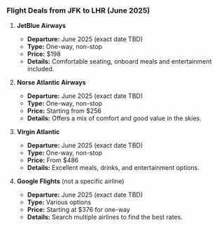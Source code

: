### Flight Deals from JFK to LHR (June 2025)

1. **JetBlue Airways**  
   - **Departure:** June 2025 (exact date TBD)  
   - **Type:** One-way, non-stop  
   - **Price:** $198  
   - **Details:** Comfortable seating, onboard meals and entertainment included.

2. **Norse Atlantic Airways**  
   - **Departure:** June 2025 (exact date TBD)  
   - **Type:** One-way, non-stop  
   - **Price:** Starting from $256  
   - **Details:** Offers a mix of comfort and good value in the skies. 

3. **Virgin Atlantic**  
   - **Departure:** June 2025 (exact date TBD)  
   - **Type:** One-way, non-stop  
   - **Price:** From $486  
   - **Details:** Excellent meals, drinks, and entertainment options.

4. **Google Flights** (not a specific airline)  
   - **Departure:** June 2025 (exact date TBD)  
   - **Type:** Various options  
   - **Price:** Starting at $376 for one-way  
   - **Details:** Search multiple airlines to find the best rates.